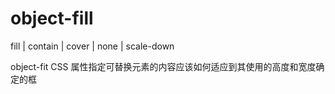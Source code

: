 # object-fill

fill | contain | cover | none | scale-down

object-fit CSS 属性指定可替换元素的内容应该如何适应到其使用的高度和宽度确定的框

